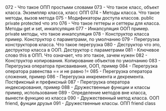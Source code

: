 072 - Что такое ОПП простыми словами
073 - Что такое класс, объект класса. Экземпляр класса, класс ОПП
074 - Методы класса. Что такое методы, вызов метода
075 - Модификаторы доступа классов. public private protected что это
076 - Что такое геттеры и сеттеры для класса. Методы get и set, инкапсуляция
077 - Инкапсуляция ООП пример. private методы, что такое инкапсуляция
078 - Конструктор класса пример. Конструктор с параметрами, по умолчанию
079 - Перегрузка конструкторов класса. Что такое перегрузка
080 - Деструктор что это, деструктор класса в ООП. Деструктор с параметрами
081 - Ключевое слово this в ОПП. Что означает, что это такое, зачем нужен
082 - Конструктор копирования. Копирование объектов по умолчанию
083 - Перегрузка оператора присваивания, ООП, пример
084 - Перегрузка оператора равенства == и не равно !=
085 - Перегрузка оператора сложения, пример
086 - Перегрузка инкремента и декремента. Постфиксный и префиксный
087 - Перегрузка оператора индексирования, пример
088 - Дружественные функции и классы пример, использование
089 - Определение методов вне класса, вынести функцию из класса
090 - Дружественный метод класса. ООП friend, фунции друзья
091 - Дружественные классы. ОПП friend class
